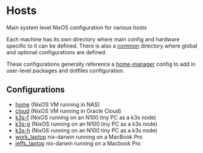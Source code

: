 # Hosts

Main system level NixOS configuration for various hosts

Each machine has its own directory where main config and hardware specific to it can be defined. There is also a [common](common) directory where global and optional configurations are defined.

These configurations generally reference a [home-manager](../home-manager) config to add in user-level packages and dotfiles configuration.

##  Configurations

- [home](home/README.md) (NixOS VM running in NAS)
- [cloud](cloud/README.md) (NixOS VM running in Oracle Cloud)
- [k3s-f](k3s-f/README.md) (NixOS running on an N100 tiny PC as a k3s node)
- [k3s-g](k3s-g/README.md) (NixOS running on an N100 tiny PC as a k3s node)
- [k3s-h](k3s-h/README.md) (NixOS running on an N100 tiny PC as a k3s node)
- [work_laptop](work_laptop/README.md) nix-darwin running on a MacBook Pro
- [jeffs_laptop](jeffs_laptop/README.md) nix-darwin running on a Macbook Pro
